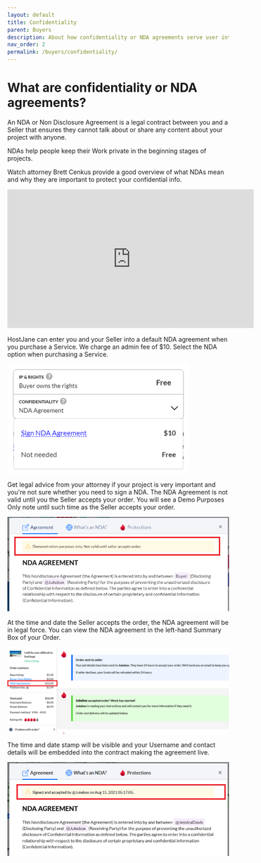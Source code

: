 ```yaml
---
layout: default
title: Confidentiality
parent: Buyers
description: About how confidentiality or NDA agreements serve user interests
nav_order: 2
permalink: /buyers/confidentiality/
---
```


# What are confidentiality or NDA agreements?

<span class="green">An NDA or Non Disclosure Agreement is a legal contract between you and a Seller that ensures they cannot talk about or share any content about your project with anyone.</span>

NDAs help people keep their Work private in the beginning stages of projects.

Watch attorney Brett Cenkus provide a good overview of what NDAs mean and why they are important to protect your confidential info.

<iframe width="560" height="315" src="https://www.youtube.com/embed/mTyPRaYAwFU" title="YouTube video player" frameborder="0" allow="accelerometer; autoplay; clipboard-write; encrypted-media; gyroscope; picture-in-picture" allowfullscreen></iframe>

HostJane can enter you and your Seller into a default NDA agreement when you purchase a Service. We charge an admin fee of $10. Select the NDA option when purchasing a Service.

![](/assets/nda.png)

Get legal advice from your attorney if your project is very important and you're not sure whether you need to sign a NDA.
The NDA Agreement is not valid until you the Seller accepts your order. You will see a Demo Purposes Only note until such time as the Seller accepts your order.

![](/assets/demo.png)

At the time and date the Seller accepts the order, the NDA agreement will be in legal force. You can view the NDA agreement in the left-hand Summary Box of your Order. 

![](/assets/nda1.png)

The time and date stamp will be visible and your Username and contact details will be embedded into the contract making the agreement live.

![](/assets/valid.png)